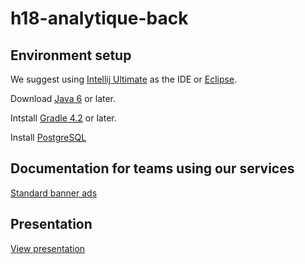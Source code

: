 # h18-analytique-back

## Environment setup 

We suggest using [Intellij Ultimate](https://www.jetbrains.com/idea/download/#section=windows) as the IDE or [Eclipse](http://www.eclipse.org/downloads/). 

Download [Java 6](http://www.oracle.com/technetwork/java/javase/downloads/index.html) or later.

Intstall [Gradle 4.2](https://gradle.org/install/) or later.

Install [PostgreSQL](https://www.postgresql.org/download/)

## Documentation for teams using our services

[Standard banner ads](https://github.com/gti525/h18-analytique-front/wiki/Standard-des-bannières-publicitaires)

## Presentation

[View presentation](https://docs.google.com/presentation/d/e/2PACX-1vSEkJwuv4OS7BUoDb0A37JNbyWwClSKid_i0Hloj0lbbzw7sqDc77eS6M6IBY0B9bKyvka0mk-aOidQ/pub?start=false&loop=false&delayms=3000)

